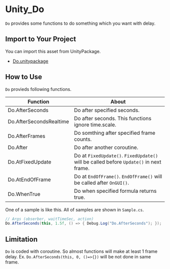 # Unity_Do

``Do`` provides some functions to do something which you want with delay.

## Import to Your Project

You can import this asset from UnityPackage.

- [Do.unitypackage](https://github.com/XJINE/Unity_Do/blob/master/Do.unitypackage)

## How to Use

``Do`` provieds following functions.

| Function                | About                                                                    |
| ----------------------- | ------------------------------------------------------------------------ |
| Do.AfterSeconds         | Do after specified seconds.                                              |
| Do.AfterSecondsRealtime | Do after seconds. This functions ignore time.scale.                      |
| Do.AfterFrames          | Do somthing after specified frame counts.                                |
| Do.After                | Do after another coroutine.                                              |
| Do.AtFixedUpdate        | Do at ``FixedUpdate()``. ``FixedUpdate()`` will be called before ``Update()`` in next frame. |
| Do.AtEndOfFrame         | Do at ``EndOfFrame()``. ``EndOfFrame()`` will be called after ``OnGUI()``.                   |
| Do.WhenTrue             | Do when specified formula returns true.                                  |

One of a sample is like this. All of samples are shown in ``Sample.cs``.

```csharp
// Args (obserber, waitTimeSec, action)
Do.AfterSeconds(this, 1.5f, () => { Debug.Log("Do.AfterSeconds"); });
```

## Limitation

``Do`` is coded with coroutine. So almost functions will make at least 1 frame delay.
Ex. ``Do.AfterSeconds(this, 0, ()=>{})`` will be not done in same frame.